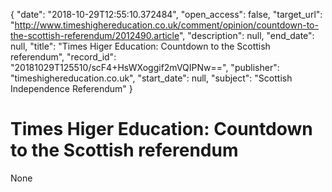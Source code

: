 {
  "date": "2018-10-29T12:55:10.372484", 
  "open_access": false, 
  "target_url": "http://www.timeshighereducation.co.uk/comment/opinion/countdown-to-the-scottish-referendum/2012490.article", 
  "description": null, 
  "end_date": null, 
  "title": "Times Higer Education: Countdown to the Scottish referendum", 
  "record_id": "20181029T125510/scF4+HsWXoggif2mVQIPNw==", 
  "publisher": "timeshighereducation.co.uk", 
  "start_date": null, 
  "subject": "Scottish Independence Referendum"
}

# Times Higer Education: Countdown to the Scottish referendum

None